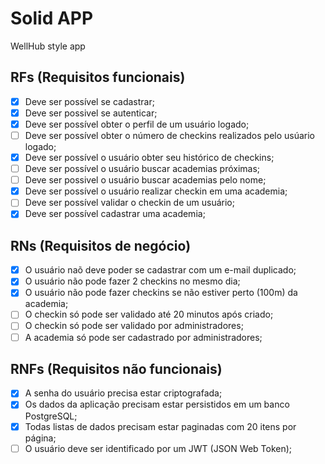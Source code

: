 # Solid APP

WellHub style app

## RFs (Requisitos funcionais)

- [x] Deve ser possível se cadastrar;
- [x] Deve ser possivel se autenticar;
- [x] Deve ser possível obter o perfil de um usuário logado;
- [ ] Deve ser possível obter o número de checkins realizados pelo usúario logado;
- [x] Deve ser possível o usuário obter seu histórico de checkins;
- [ ] Deve ser possível o usuário buscar academias próximas;
- [ ] Deve ser possivel o usuário buscar academias pelo nome;
- [x] Deve ser possível o usuário realizar checkin em uma academia;
- [ ] Deve ser possível validar o checkin de um usuário;
- [x] Deve ser possível cadastrar uma academia;

## RNs (Requisitos de negócio)

- [x] O usuário naõ deve poder se cadastrar com um e-mail duplicado;
- [x] O usuário não pode fazer 2 checkins no mesmo dia;
- [x] O usuário não pode fazer checkins se não estiver perto (100m) da academia;
- [ ] O checkin só pode ser validado até 20 minutos após criado;
- [ ] O checkin só pode ser validado por administradores;
- [ ] A academia só pode ser cadastrado por administradores;

## RNFs (Requisitos não funcionais)

- [x] A senha do usuário precisa estar criptografada;
- [x] Os dados da aplicação precisam estar persistidos em um banco PostgreSQL;
- [x] Todas listas de dados precisam estar paginadas com 20 itens por página;
- [ ] O usuário deve ser identificado por um JWT (JSON Web Token);